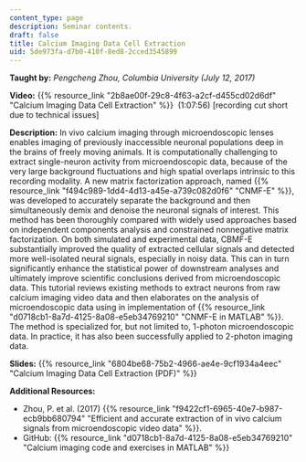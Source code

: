 ```yaml
---
content_type: page
description: Seminar contents.
draft: false
title: Calcium Imaging Data Cell Extraction
uid: 5de973fa-d7b0-410f-8ed8-2cced3545899
---
```

**Taught by:** *Pengcheng Zhou, Columbia University (July 12, 2017)*

**Video:** {{% resource_link "2b8ae00f-29c8-4f63-a2cf-d455cd02d6df" "Calcium Imaging Data Cell Extraction" %}}  (1:07:56) \[recording cut short due to technical issues\]

**Description:** In vivo calcium imaging through microendoscopic lenses enables imaging of previously inaccessible neuronal populations deep in the brains of freely moving animals. It is computationally challenging to extract single-neuron activity from microendoscopic data, because of the very large background fluctuations and high spatial overlaps intrinsic to this recording modality. A new matrix factorization approach, named {{% resource_link "f494c989-1dd4-4d13-a45e-a739c082d0f6" "CNMF-E" %}}, was developed to accurately separate the background and then simultaneously demix and denoise the neuronal signals of interest. This method has been thoroughly compared with widely used approaches based on independent components analysis and constrained nonnegative matrix factorization. On both simulated and experimental data, CBMF-E substantially improved the quality of extracted cellular signals and detected more well-isolated neural signals, especially in noisy data. This can in turn significantly enhance the statistical power of downstream analyses and ultimately improve scientific conclusions derived from microendoscopic data. This tutorial reviews existing methods to extract neurons from raw calcium imaging video data and then elaborates on the analysis of microendoscopic data using in implementation of {{% resource_link "d0718cb1-8a7d-4125-8a08-e5eb34769210" "CNMF-E in MATLAB" %}}. The method is specialized for, but not limited to, 1-photon microendoscopic data. In practice, it has also been successfully applied to 2-photon imaging data.

**Slides:** {{% resource_link "6804be68-75b2-4966-ae4e-9cf1934a4eec" "Calcium Imaging Data Cell Extraction (PDF)" %}}

**Additional Resources:**

- Zhou, P. et al. (2017) {{% resource_link "f9422cf1-6965-40e7-b987-ecb9bb680794" "Efficient and accurate extraction of in vivo calcium signals from microendoscopic video data" %}}.
- GitHub: {{% resource_link "d0718cb1-8a7d-4125-8a08-e5eb34769210" "Calcium imaging code and exercises in MATLAB" %}}